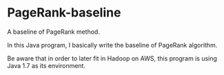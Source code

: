 # PageRank-baseline
A baseline of PageRank method. 

In this Java program, I basically write the baseline of PageRank algorithm. 

Be aware that in order to later fit in Hadoop on AWS, this program is using Java 1.7 as its environment.

